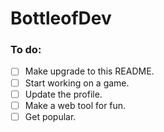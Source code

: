 # BottleofDev
### To do:
- [ ] Make upgrade to this README.
- [ ] Start working on a game.
- [ ] Update the profile.
- [ ] Make a web tool for fun.
- [ ] Get popular.
<!-- An FAQ/Q&A? No, just saying what shit I'm doing, even tho no one cares... -->

<!-- And mayybe it'll be my portfolio or some "about me" shit... heh -->

<!-- 
If you would want to support me I'd be very thankfull!
[![ko-fi](https://ko-fi.com/img/githubbutton_sm.svg)](https://ko-fi.com/<not yet>) 
-->
